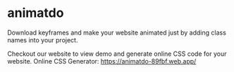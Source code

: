 # animatdo

Download keyframes and make your website animated just by adding class names into your project.

Checkout our website to view demo and generate online CSS code for your website.
Online CSS Generator: https://animatdo-89fbf.web.app/